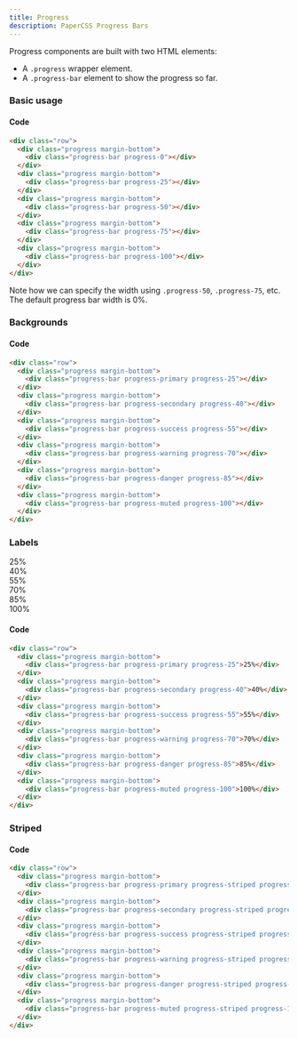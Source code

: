 ```yaml
---
title: Progress
description: PaperCSS Progress Bars
---
```

Progress components are built with two HTML elements:

* A `.progress` wrapper element.
* A `.progress-bar` element to show the progress so far.

### Basic usage

<div class="row">
  <div class="progress margin-bottom">
    <div class="progress-bar progress-0"></div>
  </div>
  <div class="progress margin-bottom">
    <div class="progress-bar progress-25"></div>
  </div>
  <div class="progress margin-bottom">
    <div class="progress-bar progress-50"></div>
  </div>
  <div class="progress margin-bottom">
    <div class="progress-bar progress-75"></div>
  </div>
  <div class="progress margin-bottom">
    <div class="progress-bar progress-100"></div>
  </div>
</div>

#### Code

```html
<div class="row">
  <div class="progress margin-bottom">
    <div class="progress-bar progress-0"></div>
  </div>
  <div class="progress margin-bottom">
    <div class="progress-bar progress-25"></div>
  </div>
  <div class="progress margin-bottom">
    <div class="progress-bar progress-50"></div>
  </div>
  <div class="progress margin-bottom">
    <div class="progress-bar progress-75"></div>
  </div>
  <div class="progress margin-bottom">
    <div class="progress-bar progress-100"></div>
  </div>
</div>
```

Note how we can specify the width using `.progress-50`, `.progress-75`, etc. The default progress bar width is 0%.

### Backgrounds

<div class="row">
  <div class="progress margin-bottom">
    <div class="progress-bar progress-primary progress-25"></div>
  </div>
  <div class="progress margin-bottom">
    <div class="progress-bar progress-secondary progress-40"></div>
  </div>
  <div class="progress margin-bottom">
    <div class="progress-bar progress-success progress-55"></div>
  </div>
  <div class="progress margin-bottom">
    <div class="progress-bar progress-warning progress-70"></div>
  </div>
  <div class="progress margin-bottom">
    <div class="progress-bar progress-danger progress-85"></div>
  </div>
  <div class="progress margin-bottom">
    <div class="progress-bar progress-muted progress-100"></div>
  </div>
</div>

#### Code

```html
<div class="row">
  <div class="progress margin-bottom">
    <div class="progress-bar progress-primary progress-25"></div>
  </div>
  <div class="progress margin-bottom">
    <div class="progress-bar progress-secondary progress-40"></div>
  </div>
  <div class="progress margin-bottom">
    <div class="progress-bar progress-success progress-55"></div>
  </div>
  <div class="progress margin-bottom">
    <div class="progress-bar progress-warning progress-70"></div>
  </div>
  <div class="progress margin-bottom">
    <div class="progress-bar progress-danger progress-85"></div>
  </div>
  <div class="progress margin-bottom">
    <div class="progress-bar progress-muted progress-100"></div>
  </div>
</div>
```

### Labels

<div class="row">
  <div class="progress margin-bottom">
    <div class="progress-bar progress-primary progress-25">25%</div>
  </div>
  <div class="progress margin-bottom">
    <div class="progress-bar progress-secondary progress-40">40%</div>
  </div>
  <div class="progress margin-bottom">
    <div class="progress-bar progress-success progress-55">55%</div>
  </div>
  <div class="progress margin-bottom">
    <div class="progress-bar progress-warning progress-70">70%</div>
  </div>
  <div class="progress margin-bottom">
    <div class="progress-bar progress-danger progress-85">85%</div>
  </div>
  <div class="progress margin-bottom">
    <div class="progress-bar progress-muted progress-100">100%</div>
  </div>
</div>

#### Code

```html
<div class="row">
  <div class="progress margin-bottom">
    <div class="progress-bar progress-primary progress-25">25%</div>
  </div>
  <div class="progress margin-bottom">
    <div class="progress-bar progress-secondary progress-40">40%</div>
  </div>
  <div class="progress margin-bottom">
    <div class="progress-bar progress-success progress-55">55%</div>
  </div>
  <div class="progress margin-bottom">
    <div class="progress-bar progress-warning progress-70">70%</div>
  </div>
  <div class="progress margin-bottom">
    <div class="progress-bar progress-danger progress-85">85%</div>
  </div>
  <div class="progress margin-bottom">
    <div class="progress-bar progress-muted progress-100">100%</div>
  </div>
</div>
```

### Striped

<div class="row">
  <div class="progress margin-bottom">
    <div class="progress-bar progress-primary progress-striped progress-25"></div>
  </div>
  <div class="progress margin-bottom">
    <div class="progress-bar progress-secondary progress-striped progress-40"></div>
  </div>
  <div class="progress margin-bottom">
    <div class="progress-bar progress-success progress-striped progress-55"></div>
  </div>
  <div class="progress margin-bottom">
    <div class="progress-bar progress-warning progress-striped progress-70"></div>
  </div>
  <div class="progress margin-bottom">
    <div class="progress-bar progress-danger progress-striped progress-85"></div>
  </div>
  <div class="progress margin-bottom">
    <div class="progress-bar progress-muted progress-striped progress-100"></div>
  </div>
</div>

#### Code

```html
<div class="row">
  <div class="progress margin-bottom">
    <div class="progress-bar progress-primary progress-striped progress-25"></div>
  </div>
  <div class="progress margin-bottom">
    <div class="progress-bar progress-secondary progress-striped progress-40"></div>
  </div>
  <div class="progress margin-bottom">
    <div class="progress-bar progress-success progress-striped progress-55"></div>
  </div>
  <div class="progress margin-bottom">
    <div class="progress-bar progress-warning progress-striped progress-70"></div>
  </div>
  <div class="progress margin-bottom">
    <div class="progress-bar progress-danger progress-striped progress-85"></div>
  </div>
  <div class="progress margin-bottom">
    <div class="progress-bar progress-muted progress-striped progress-100"></div>
  </div>
</div>
```
